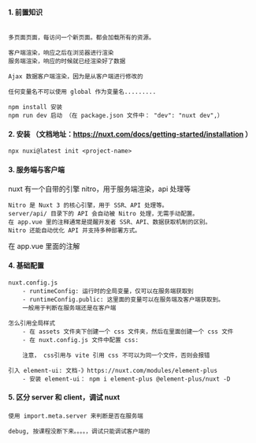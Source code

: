#### 1. 前置知识
```angular2html

多页面页面，每访问一个新页面。都会加载所有的资源。

客户端渲染，响应之后在浏览器进行渲染
服务端渲染，响应的时候就已经渲染好了数据

Ajax 数据客户端渲染，因为是从客户端进行修改的

任何变量名不可以使用 global 作为变量名.........

npm install 安装
npm run dev 启动 （在 package.json 文件中： "dev": "nuxt dev",）
```

#### 2. 安装 （文档地址：https://nuxt.com/docs/getting-started/installation ）
```angular2html
npx nuxi@latest init <project-name>
```
#### 3. 服务端与客户端
nuxt 有一个自带的引擎 nitro，用于服务端渲染，api 处理等

    Nitro 是 Nuxt 3 的核心引擎，用于 SSR、API 处理等。
    server/api/ 目录下的 API 会自动被 Nitro 处理，无需手动配置。
    在 app.vue 里的注释通常是提醒开发者 SSR、API、数据获取机制的区别。
    Nitro 还能自动优化 API 并支持多种部署方式。
 在 app.vue 里面的注解

#### 4. 基础配置
```angular2html
nuxt.config.js
    - runtimeConfig: 运行时的全局变量，仅可以在服务端获取到
    - runtimeConfig.public: 这里面的变量可以在服务端及客户端获取到。
    一般用于判断在服务端还是在客户端

怎么引用全局样式
    - 在 assets 文件夹下创建一个 css 文件夹，然后在里面创建一个 css 文件
    - 在 nuxt.config.js 文件中配置 css: 

    注意， css引用与 vite 引用 css 不可以为同一个文件，否则会报错

引入 element-ui: 文档-》https://nuxt.com/modules/element-plus
    - 安装 element-ui： npm i element-plus @element-plus/nuxt -D
```

#### 5. 区分 server 和 client，调试 nuxt
```angular2html
使用 import.meta.server 来判断是否在服务端

debug, 按课程没断下来。。。。，调试只能调试客户端的